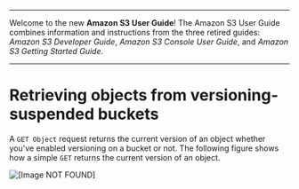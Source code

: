 --------

Welcome to the new **Amazon S3 User Guide**\! The Amazon S3 User Guide combines information and instructions from the three retired guides: *Amazon S3 Developer Guide*, *Amazon S3 Console User Guide*, and *Amazon S3 Getting Started Guide*\.

--------

# Retrieving objects from versioning\-suspended buckets<a name="RetrievingObjectsfromVersioningSuspendedBuckets"></a>

A `GET Object` request returns the current version of an object whether you've enabled versioning on a bucket or not\. The following figure shows how a simple `GET` returns the current version of an object\.

![\[Image NOT FOUND\]](http://docs.aws.amazon.com/AmazonS3/latest/userguide/images/versioning_GET_suspended.png)